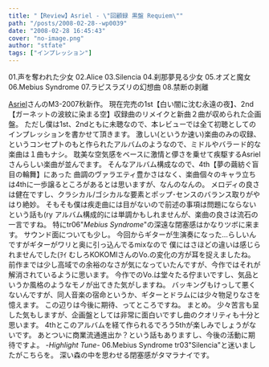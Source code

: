 ```yaml
---
title: "【Review】Asriel - \"回顧録 黒盤 Requiem\""
path: "/posts/2008-02-28--wp0039"
date: "2008-02-28 16:45:43"
cover: "no-image.png"
author: "stfate"
tags: ["インプレッション"]
---
```



01.声を奪われた少女
02.Alice
03.Silencia
04.刹那夢見る少女
05.オズと魔女
06.Mebius Syndrome
07.ラピスラズリの幻想曲
08.禁断の剥離

<!--more-->
<a href="http://www.asriel.jp/m/" target="_blank">Asriel</a>さんのM3-2007秋新作。
現在完売の1st【白い闇に沈む永遠の夜】、2nd【ガーネットの波紋に染まる空】収録曲のリメイクと新曲２曲が収められた企画盤。
ただし僕は1st、2ndともに未聴なので、本レビューでは全て初聴としてのインプレッションを書かせて頂きます。
激しい(というか速い)楽曲のみの収録、というコンセプトのもと作られたアルバムのようなので、ミドルやバラード的な楽曲は１曲もナシ。
耽美な空気感をベースに激情と儚さを乗せて疾駆するAsrielさんらしい楽曲が並んでます。
そんなアルバム構成なので、4th【夢の繭紡ぐ盲目の輪舞】にあった
曲調のヴァラエティ豊かさはなく、楽曲個々のキャラ立ちは4thに一歩譲るところがあるとは思いますが、なんのなんの。
メロディの良さは健在ですし、クラシカル/ゴシカルな要素とポップ･センスのバランス取りがやはり絶妙。
そもそも僕は疾走曲には目がないので前述の事項は問題にならないという話も(ry
アルバム構成的には単調かもしれませんが、楽曲の良さは流石の一言ですね。
特にtr06"<em>Mebius Syndrome</em>"の深遠な閉塞感はかなりツボに来ます。
サウンド面についても少し。
今回からギターが生演奏になった…らしいんですがギターがワリと奥に引っ込んでるmixなので
僕にはさほどの違いは感じられませんでした(ｦｲ
むしろKOKOMIさんのVo.の変化の方が耳を捉えましたね。
前作までは少し高域での余裕のなさが気になっていたんですが、今作ではそれが解消されているように思います。
今作でのVo.は堂々たる佇まいですし、気品というか風格のようなモノが出てきた気がしますね。
バッキングもけっして悪くないんですが、同人音楽の宿命というか、ギターとドラムには少々物足りなさを憶えます。
この辺りは今後に期待、ってところですね。
まとめ。
少々苦言も呈した気もしますが、企画盤としては非常に面白いですし曲のクオリティも十分と思います。
4thとこのアルバムを経て作られるでろう5thが楽しみでしょうがないです。
あとついに商業流通進出か？という話もありますし、今後の活動に期待ですよ。
<em>-Highlight Tune-</em>
06.Mebius Syndrome
tr03"Silencia"と迷いましたがこちらを。
深い森の中を思わせる閉塞感がタマラナイです。
